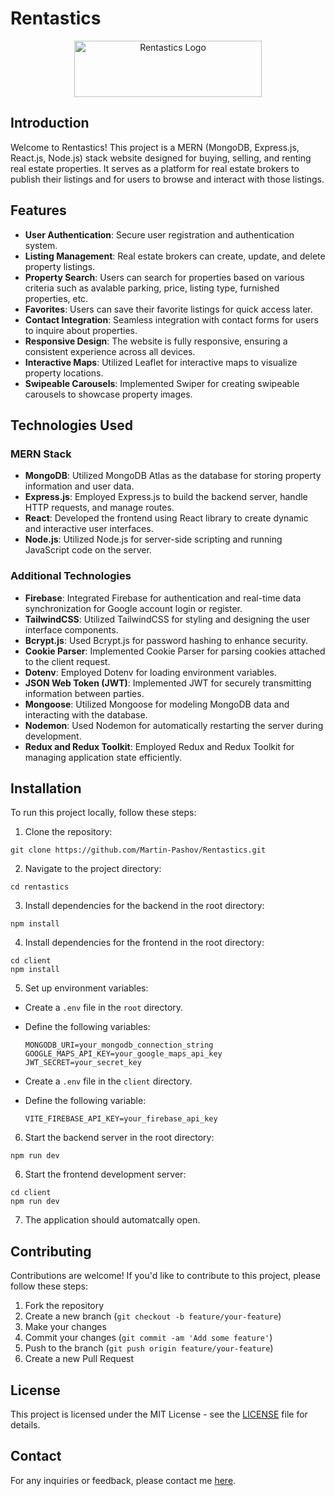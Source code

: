 # Rentastics

<p align="center">
  <img src="https://github.com/Martin-Pashov/Rentastics/assets/80414148/c1ea58ba-3072-4d84-b965-bc9938b6661e" alt="Rentastics Logo" width="300" height="90">
</p>

## Introduction

Welcome to Rentastics! This project is a MERN (MongoDB, Express.js, React.js, Node.js) stack website designed for buying, selling, and renting real estate properties. It serves as a platform for real estate brokers to publish their listings and for users to browse and interact with those listings.

## Features

- **User Authentication**: Secure user registration and authentication system.
- **Listing Management**: Real estate brokers can create, update, and delete property listings.
- **Property Search**: Users can search for properties based on various criteria such as avalable parking, price, listing type, furnished properties, etc.
- **Favorites**: Users can save their favorite listings for quick access later.
- **Contact Integration**: Seamless integration with contact forms for users to inquire about properties.
- **Responsive Design**: The website is fully responsive, ensuring a consistent experience across all devices.
- **Interactive Maps**: Utilized Leaflet for interactive maps to visualize property locations.
- **Swipeable Carousels**: Implemented Swiper for creating swipeable carousels to showcase property images.

## Technologies Used

### MERN Stack

- **MongoDB**: Utilized MongoDB Atlas as the database for storing property information and user data.
- **Express.js**: Employed Express.js to build the backend server, handle HTTP requests, and manage routes.
- **React**: Developed the frontend using React library to create dynamic and interactive user interfaces.
- **Node.js**: Utilized Node.js for server-side scripting and running JavaScript code on the server.

### Additional Technologies

- **Firebase**: Integrated Firebase for authentication and real-time data synchronization for Google account login or register.
- **TailwindCSS**: Utilized TailwindCSS for styling and designing the user interface components.
- **Bcrypt.js**: Used Bcrypt.js for password hashing to enhance security.
- **Cookie Parser**: Implemented Cookie Parser for parsing cookies attached to the client request.
- **Dotenv**: Employed Dotenv for loading environment variables.
- **JSON Web Token (JWT)**: Implemented JWT for securely transmitting information between parties.
- **Mongoose**: Utilized Mongoose for modeling MongoDB data and interacting with the database.
- **Nodemon**: Used Nodemon for automatically restarting the server during development.
- **Redux and Redux Toolkit**: Employed Redux and Redux Toolkit for managing application state efficiently.

## Installation

To run this project locally, follow these steps:

1. Clone the repository:
```
git clone https://github.com/Martin-Pashov/Rentastics.git
```

2. Navigate to the project directory:
```
cd rentastics
```

3. Install dependencies for the backend in the root directory:
```
npm install
```

4. Install dependencies for the frontend in the root directory:
```
cd client
npm install
```

5. Set up environment variables:
- Create a `.env` file in the `root` directory.
- Define the following variables:
  ```
  MONGODB_URI=your_mongodb_connection_string
  GOOGLE_MAPS_API_KEY=your_google_maps_api_key
  JWT_SECRET=your_secret_key
  ```

- Create a `.env` file in the `client` directory.
- Define the following variable:
  ```
  VITE_FIREBASE_API_KEY=your_firebase_api_key
  ```

6. Start the backend server in the root directory:
```
npm run dev
```

6. Start the frontend development server:
```
cd client
npm run dev
```

7. The application should automatcally open.

## Contributing

Contributions are welcome! If you'd like to contribute to this project, please follow these steps:

1. Fork the repository
2. Create a new branch (`git checkout -b feature/your-feature`)
3. Make your changes
4. Commit your changes (`git commit -am 'Add some feature'`)
5. Push to the branch (`git push origin feature/your-feature`)
6. Create a new Pull Request

## License

This project is licensed under the MIT License - see the [LICENSE](LICENSE) file for details.

## Contact

For any inquiries or feedback, please contact me [here](mailto:martinpashov7777@gmail.com).

